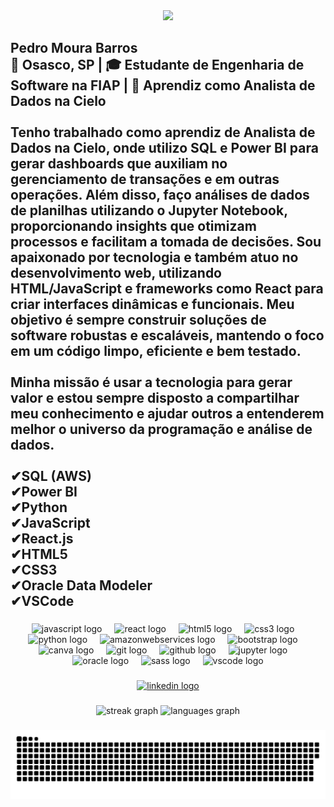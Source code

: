 <div align="center">
  <img height="460" src="https://i.pinimg.com/originals/36/2d/5c/362d5c55859146c0c7debfca296ad321.gif"  />
</div>

###

<h2 align="left">Pedro Moura Barros<br>📍 Osasco, SP | 🎓 Estudante de Engenharia de Software na FIAP | 💼 Aprendiz como Analista de Dados na Cielo<br><br>Tenho trabalhado como aprendiz de Analista de Dados na Cielo, onde utilizo SQL e Power BI para gerar dashboards que auxiliam no gerenciamento de transações e em outras operações. Além disso, faço análises de dados de planilhas utilizando o Jupyter Notebook, proporcionando insights que otimizam processos e facilitam a tomada de decisões. Sou apaixonado por tecnologia e também atuo no desenvolvimento web, utilizando HTML/JavaScript e frameworks como React para criar interfaces dinâmicas e funcionais. Meu objetivo é sempre construir soluções de software robustas e escaláveis, mantendo o foco em um código limpo, eficiente e bem testado.<br><br>Minha missão é usar a tecnologia para gerar valor e estou sempre disposto a compartilhar meu conhecimento e ajudar outros a entenderem melhor o universo da programação e análise de dados.<br><br>✔SQL (AWS)<br>✔Power BI<br>✔Python<br>✔JavaScript<br>✔React.js<br>✔HTML5<br>✔CSS3<br>✔Oracle Data Modeler<br>✔VSCode</h2>

###

<div align="center">
  <img src="https://cdn.jsdelivr.net/gh/devicons/devicon/icons/javascript/javascript-original.svg" height="30" alt="javascript logo"  />
  <img width="12" />
  <img src="https://cdn.jsdelivr.net/gh/devicons/devicon/icons/react/react-original-wordmark.svg" height="30" alt="react logo"  />
  <img width="12" />
  <img src="https://cdn.jsdelivr.net/gh/devicons/devicon/icons/html5/html5-original.svg" height="30" alt="html5 logo"  />
  <img width="12" />
  <img src="https://cdn.jsdelivr.net/gh/devicons/devicon/icons/css3/css3-original.svg" height="30" alt="css3 logo"  />
  <img width="12" />
  <img src="https://cdn.jsdelivr.net/gh/devicons/devicon/icons/python/python-original.svg" height="30" alt="python logo"  />
  <img width="12" />
  <img src="https://skillicons.dev/icons?i=aws" height="30" alt="amazonwebservices logo"  />
  <img width="12" />
  <img src="https://cdn.jsdelivr.net/gh/devicons/devicon/icons/bootstrap/bootstrap-original.svg" height="30" alt="bootstrap logo"  />
  <img width="12" />
  <img src="https://cdn.jsdelivr.net/gh/devicons/devicon/icons/canva/canva-original.svg" height="30" alt="canva logo"  />
  <img width="12" />
  <img src="https://cdn.jsdelivr.net/gh/devicons/devicon/icons/git/git-original.svg" height="30" alt="git logo"  />
  <img width="12" />
  <img src="https://skillicons.dev/icons?i=github" height="30" alt="github logo"  />
  <img width="12" />
  <img src="https://cdn.jsdelivr.net/gh/devicons/devicon/icons/jupyter/jupyter-original.svg" height="30" alt="jupyter logo"  />
  <img width="12" />
  <img src="https://cdn.jsdelivr.net/gh/devicons/devicon/icons/oracle/oracle-original.svg" height="30" alt="oracle logo"  />
  <img width="12" />
  <img src="https://cdn.jsdelivr.net/gh/devicons/devicon/icons/sass/sass-original.svg" height="30" alt="sass logo"  />
  <img width="12" />
  <img src="https://cdn.jsdelivr.net/gh/devicons/devicon/icons/vscode/vscode-original.svg" height="30" alt="vscode logo"  />
</div>

###

<div align="center">
  <a href="https://www.linkedin.com/in/pedro-moura-barros-931a21267/" target="_blank">
    <img src="https://img.shields.io/static/v1?message=LinkedIn&logo=linkedin&label=&color=0077B5&logoColor=white&labelColor=&style=flat" height="36" alt="linkedin logo"  />
  </a>
</div>

###

<div align="center">
  <img src="https://streak-stats.demolab.com?user=pedromourabarros&locale=pt-br&mode=daily&theme=radical&hide_border=false&border_radius=5" height="150" alt="streak graph"  />
  <img src="https://github-readme-stats.vercel.app/api/top-langs?username=pedromourabarros&locale=pt-br&hide_title=false&layout=compact&card_width=320&langs_count=5&theme=radical&hide_border=false" height="150" alt="languages graph"  />
</div>

###

<picture align="center">
  <source media="(prefers-color-scheme: dark)" srcset="https://raw.githubusercontent.com/pedromourabarros/pedromourabarros/output/github-contribution-grid-snake-dark.svg">
  <source media="(prefers-color-scheme: light)" srcset="https://raw.githubusercontent.com/pedromourabarros/pedromourabarros/output/github-contribution-grid-snake-dark.svg">
  <img align="center" alt="github contribution grid snake animation" src="https://raw.githubusercontent.com/pedromourabarros/pedromourabarros/output/github-contribution-grid-snake.svg">
</picture>
